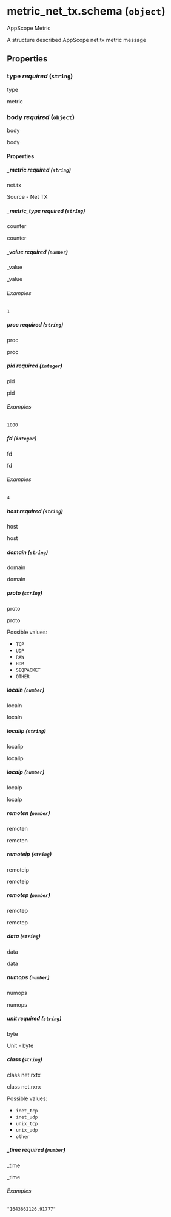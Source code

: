 # metric_net_tx.schema (`object`)

AppScope Metric

A structure described AppScope net.tx metric message

## Properties

### type _required_ (`string`)

type

metric

### body _required_ (`object`)

body

body

#### Properties

##### _metric _required_ (`string`)

net.tx

Source - Net TX

##### _metric_type _required_ (`string`)

counter

counter

##### _value _required_ (`number`)

_value

_value

###### Examples

`1`

##### proc _required_ (`string`)

proc

proc

##### pid _required_ (`integer`)

pid

pid

###### Examples

`1000`

##### fd (`integer`)

fd

fd

###### Examples

`4`

##### host _required_ (`string`)

host

host

##### domain (`string`)

domain

domain

##### proto (`string`)

proto

proto

Possible values:

- `TCP`
- `UDP`
- `RAW`
- `RDM`
- `SEQPACKET`
- `OTHER`

##### localn (`number`)

localn

localn

##### localip (`string`)

localip

localip

##### localp (`number`)

localp

localp

##### remoten (`number`)

remoten

remoten

##### remoteip (`string`)

remoteip

remoteip

##### remotep (`number`)

remotep

remotep

##### data (`string`)

data

data

##### numops (`number`)

numops

numops

##### unit _required_ (`string`)

byte

Unit - byte

##### class (`string`)

class net.rxtx

class net.rxrx

Possible values:

- `inet_tcp`
- `inet_udp`
- `unix_tcp`
- `unix_udp`
- `other`

##### _time _required_ (`number`)

_time

_time

###### Examples

`"1643662126.91777"`

